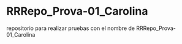 # RRRepo_Prova-01_Carolina
repositorio para realizar pruebas con el nombre de RRRepo_Prova-01_Carolina
